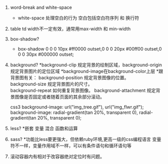 ﻿1. word-break and white-space
   * white-space 处理空白的行为  空白包括空白符序列 和 换行符  
2. table td width不一定有效，通常用max-width 和 min-width

3. box-shadow?
   * box-shadow 0 0 0 10px #ff0000 outset,0 0 0 20px #00ff00 outset,0 0 0 30px #000000 outset;
4. background?
   *background-clip 规定背景的绘制区域，background-origin 	规定背景图片的定位区域
   *background-image在background-color上层
   *跟背景图有关：
	background-position 规定背景图像的位置。	
	background-size	规定背景图片的尺寸。	
	background-repeat 如何重复背景图像。
	background-attachment 规定背景图像是否固定或者随着页面的其余部分滚动。

   css3 
   background-image: url("img_tree.gif"), url("img_flwr.gif");
   background-image: radial-gradient(tan 20%, transparent 0),
                  radial-gradient(tan 20%, transparent 0);

5. less?
   *嵌套 变量  混合 函数和运算
6. sass? 
   *功能比less要更强大，但依赖ruby环境,更高一级的css编程语言
   变量符不一样，变量作用域不一样，可以有条件语句和循环语句等 
7. 滚动容器内有相对于改容器绝对定位时有问题。